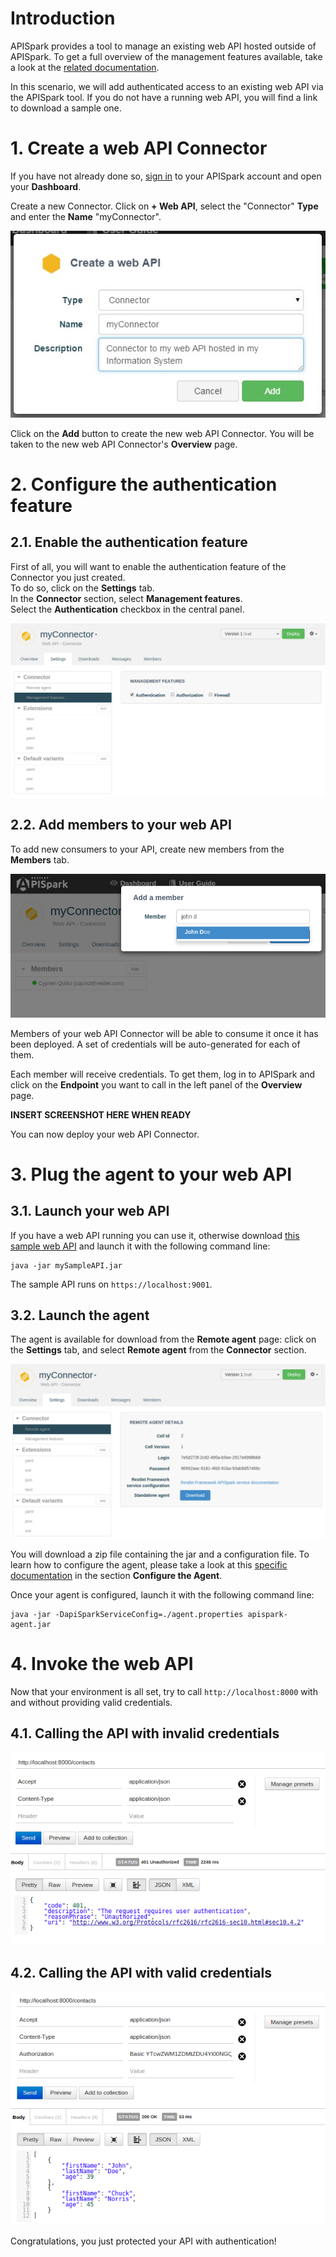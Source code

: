 # Introduction

APISpark provides a tool to manage an existing web API hosted outside of APISpark. To get a full overview of the management features available, take a look at the [related documentation](https://restlet.com/technical-resources/apispark/guide/manage/connectors).

In this scenario, we will add authenticated access to an existing web API via the APISpark tool. If you do not have a running web API, you will find a link to download a sample one.

# 1. Create a web API Connector

If you have not already done so, <a href="
https://apispark.restlet.com/signin" target="_blank">sign in</a> to your APISpark account and open your **Dashboard**.

Create a new Connector. Click on **+ Web API**, select the "Connector" **Type** and enter the **Name** "myConnector".

![Create a Web API Connector](images/create-connector.jpg "Create a Web API Connector")

Click on the **Add** button to create the new web API Connector. You will be taken to the new web API Connector's **Overview** page.

# 2. Configure the authentication feature

## 2.1. Enable the authentication feature

First of all, you will want to enable the authentication feature of the Connector you just created.  
To do so, click on the **Settings** tab.  
In the **Connector** section, select **Management features**.  
Select the **Authentication** checkbox in the central panel.

![Enable authentication](images/enable-authentication.png "Enable authentication")

## 2.2. Add members to your web API

To add new consumers to your API, create new members from the **Members** tab.

![Add members](images/add-members.png "Add members")

Members of your web API Connector will be able to consume it once it has been deployed. A set of credentials will be auto-generated for each of them.

Each member will receive credentials. To get them, log in to APISpark and click on the **Endpoint** you want to call in the left panel of the **Overview** page.

**INSERT SCREENSHOT HERE WHEN READY**

You can now deploy your web API Connector.

# 3. Plug the agent to your web API

## 3.1. Launch your web API

If you have a web API running you can use it, otherwise download [this sample web API]() and launch it with the following command line:

```
java -jar mySampleAPI.jar
```

The sample API runs on `https://localhost:9001`.


## 3.2. Launch the agent

The agent is available for download from the **Remote agent** page: click on the **Settings** tab, and select **Remote agent** from the **Connector** section. 

![Download the agent](images/download-agent.png "Download the agent")

You will download a zip file containing the jar and a configuration file. To learn how to configure the agent, please take a look at this [specific documentation](https://restlet.com/technical-resources/apispark/guide/manage/remote-agent) in the section **Configure the Agent**.

Once your agent is configured, launch it with the following command line:

```
java -jar -DapiSparkServiceConfig=./agent.properties apispark-agent.jar
```

# 4. Invoke the web API

Now that your environment is all set, try to call `http://localhost:8000` with and without providing valid credentials.

## 4.1. Calling the API with invalid credentials

![Invalid call](images/invalid-call.png "Invalid call")

## 4.2. Calling the API with valid credentials

![Valid call](images/valid-call.png "Valid call")

Congratulations, you just protected your API with authentication!
